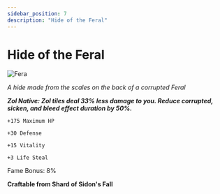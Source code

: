 ```yaml
---
sidebar_position: 7
description: "Hide of the Feral"
---
```


# Hide of the Feral

![Fera](https://vwiki.valorserver.com/api/item/picture/hide%20of%20the%20feral)

<i>A hide made from the scales on the back of a corrupted Feral</i>


***Zol Native: Zol tiles deal 33% less damage to you. Reduce corrupted, sicken, and bleed effect duration by 50%.***

    +175 Maximum HP
    
    +30 Defense
    
    +15 Vitality
    
    +3 Life Steal
    
Fame Bonus: 8%

**Craftable from Shard of Sidon's Fall**

